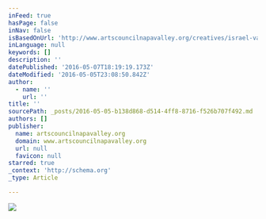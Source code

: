 ```yaml
---
inFeed: true
hasPage: false
inNav: false
isBasedOnUrl: 'http://www.artscouncilnapavalley.org/creatives/israel-valencia'
inLanguage: null
keywords: []
description: ''
datePublished: '2016-05-07T18:19:19.173Z'
dateModified: '2016-05-05T23:08:50.842Z'
author:
  - name: ''
    url: ''
title: ''
sourcePath: _posts/2016-05-05-b138d868-d514-4ff8-8716-f526b707f492.md
authors: []
publisher:
  name: artscouncilnapavalley.org
  domain: www.artscouncilnapavalley.org
  url: null
  favicon: null
starred: true
_context: 'http://schema.org'
_type: Article

---
```

![](https://artscouncilnapavalley.s3.amazonaws.com/artworks/photos/000/000/421/original/Valencia_Israel-vinesSERF-I8V-2.jpg?1460418893)